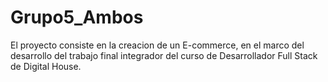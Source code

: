 # Grupo5_Ambos
El proyecto consiste en la creacion de un E-commerce, en el marco del desarrollo del trabajo final integrador del curso de Desarrollador Full Stack de Digital House.
